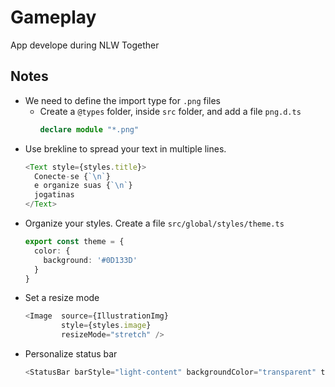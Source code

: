 # Gameplay
App develope during NLW Together

## Notes
- We need to define the import type for `.png` files
  - Create a `@types` folder, inside `src` folder, and add a file `png.d.ts`
    ```ts
    declare module "*.png"
    ``` 
- Use brekline to spread your text in multiple lines.
  ```ts
  <Text style={styles.title}>
    Conecte-se {`\n`}
    e organize suas {`\n`}
    jogatinas
  </Text>
  ```
- Organize your styles. Create a file `src/global/styles/theme.ts`
  ```ts
  export const theme = {
    color: {
      background: '#0D133D'
    }
  }
  ```
- Set a resize mode
  ```ts
  <Image  source={IllustrationImg} 
          style={styles.image}
          resizeMode="stretch" />
  ```
- Personalize status bar
  ```ts
  <StatusBar barStyle="light-content" backgroundColor="transparent" translucent />
  ```